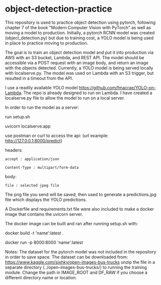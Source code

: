 # object-detection-practice

This repository is used to practice object detection using pytorch, following chapter 7 of the book "Modern Computer Vision with PyTorch" as well as moving a model to production. Initially, a pytorch RCNN model was created (object_detection.py) but due to training cost, a YOLO model is being used in place to practice moving to production.

The goal is to train an object detection model and put it into production via AWS with an S3 bucket, Lambda, and REST API. The model should be 
accessible via a POST request with an image body, and return an image with the objects detected. Currently, a YOLO model is being served locally with localserve.py. The model was used on Lambda with an S3 trigger, but resulted in a timeout from the API.

I use a readily available YOLO model https://github.com/fmacrae/YOLO-on-Lambda. The repo is already designed to run on Lambda. I have created a localserve.py file to allow the model to run on a local server.

In order to run the model as a server:

run setup.sh

uvicorn localserve:app

use postman or curl to access the api: 
(url example: http://127.0.0.1:8000/predict)

headers: 

    accept : application/json
    
    Content-Type : multipart/form-data
    
body:

    file : selected jpeg file

The png file you send will be saved, then used to generate a predictions.jpg file which displays the YOLO predictions.

A Dockerfile and requirements.txt file were also included to make a docker image that contains the uvicorn server.

The docker image can be built and ran after running setup.sh with:

docker build -t 'name':latest .

docker run -p 8000:8000 'name':latest

Notes:
The dataset for the pytorch model was not included in the repository in order to save space.
The dataset can be downloaded from:
https://www.kaggle.com/sixhky/open-images-bus-trucks
unzip the file in a separate directory (../open-images-bus-trucks/) to running the training module. Change the path in IMAGE_ROOT and DF_RAW if you choose a different directory name or location.



